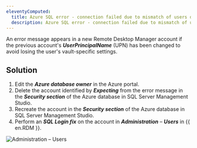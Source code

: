 ```yaml
---
eleventyComputed:
  title: Azure SQL error - connection failed due to mismatch of users during the authentication process
  description: Azure SQL error - connection failed due to mismatch of users during the authentication process
---
```


An error message appears in a new Remote Desktop Manager account if the previous account's ***UserPrincipalName*** (UPN) has been changed to avoid losing the user's vault-specific settings.

## Solution

1. Edit the ***Azure database owner*** in the Azure portal.
1. Delete the account identified by ***Expecting*** from the error message in the ***Security section*** of the Azure database in SQL Server Management Studio.
1. Recreate the account in the ***Security section*** of the Azure database in SQL Server Management Studio.
1. Perform an ***SQL Login fix*** on the account in ***Administration*** – ***Users*** in  {{ en.RDM }}.

![Administration – Users](https://webdevolutions.blob.core.windows.net/docs/en/kb/KB6153.png)